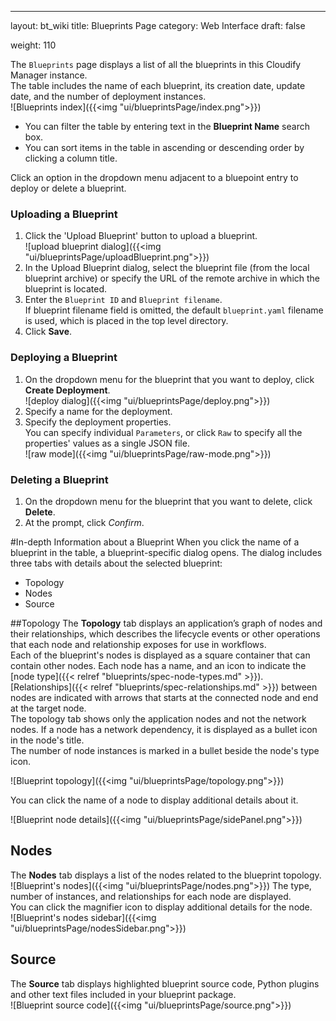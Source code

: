 ---
layout: bt_wiki
title: Blueprints Page
category: Web Interface
draft: false






weight: 110

The `Blueprints` page displays a list of all the blueprints in this Cloudify Manager instance.<br>
The table includes the name of each blueprint, its creation date, update date, and the number of deployment instances. <br>
![Blueprints index]({{<img "ui/blueprintsPage/index.png">}})

* You can filter the table by entering text in the **Blueprint Name** search box.
* You can sort items in the table in ascending or descending order by clicking a column title.

Click an option in the dropdown menu adjacent to a bluepoint entry to deploy or delete a blueprint.

### Uploading a Blueprint
1. Click the 'Upload Blueprint' button to upload a blueprint.   
   ![upload blueprint dialog]({{<img "ui/blueprintsPage/uploadBlueprint.png">}})   
2. In the Upload Blueprint dialog, select the blueprint file (from the local blueprint archive) or specify the URL of the remote archive in which the blueprint is located. 
3. Enter the `Blueprint ID` and `Blueprint filename`.   
   If blueprint filename field is omitted, the default `blueprint.yaml` filename is used, which is placed in the top level directory.
4. Click **Save**.

### Deploying a Blueprint
1. On the dropdown menu for the blueprint that you want to deploy, click **Create Deployment**.   
   ![deploy dialog]({{<img "ui/blueprintsPage/deploy.png">}})<br>
2. Specify a name for the deployment.
3. Specify the deployment properties.   
   You can specify individual `Parameters`, or click `Raw` to specify all the properties' values as a single JSON file.   
   ![raw mode]({{<img "ui/blueprintsPage/raw-mode.png">}})

### Deleting a Blueprint
1. On the dropdown menu for the blueprint that you want to delete, click **Delete**.
2. At the prompt, click *Confirm*.

#In-depth Information about a Blueprint
When you click the name of a blueprint in the table, a blueprint-specific dialog opens. The dialog includes three tabs with details about the selected blueprint:<br>
* Topology
* Nodes
* Source


##Topology
The **Topology** tab displays an application’s graph of nodes and their relationships, which describes the lifecycle events or other operations that each node and relationship exposes for use in workflows.<br>
Each of the blueprint's nodes is displayed as a square container that can contain other nodes. Each node has a name, and an icon to indicate the [node type]({{< relref "blueprints/spec-node-types.md" >}}).<br>
[Relationships]({{< relref "blueprints/spec-relationships.md" >}}) between nodes are indicated with arrows that starts at the connected node and end at the target node.<br>
The topology tab shows only the application nodes and not the network nodes. If a node has a network dependency, it is displayed as a bullet icon in the node's title.<br>
The number of node instances is marked in a bullet beside the node's type icon.<br>

![Blueprint topology]({{<img "ui/blueprintsPage/topology.png">}})

You can click the name of a node to display additional details about it.<br>

![Blueprint node details]({{<img "ui/blueprintsPage/sidePanel.png">}})

## Nodes
The **Nodes** tab displays a list of the nodes related to the blueprint topology.<br>
![Blueprint's nodes]({{<img "ui/blueprintsPage/nodes.png">}})
The type, number of instances, and relationships for each node are displayed.<br> 
You can click the magnifier icon to display additional details for the node.<br/>
![Blueprint's nodes sidebar]({{<img "ui/blueprintsPage/nodesSidebar.png">}})

## Source
The **Source** tab displays highlighted blueprint source code, Python plugins and other text files included in your blueprint package.<br/>
![Blueprint source code]({{<img "ui/blueprintsPage/source.png">}})
